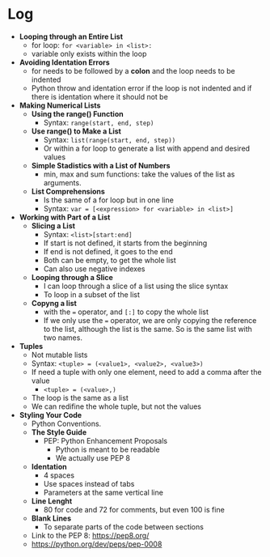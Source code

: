 # Log

- **Looping through an Entire List**
  - for loop: ```for <variable> in <list>:```
  - variable only exists within the loop
- **Avoiding Identation Errors**
  - for needs to be followed by a **colon** and the loop needs to be indented
  - Python throw and identation error if the loop is not indented and if there is identation where it should not be
- **Making Numerical Lists**
  - **Using the range() Function**
    - Syntax: ```range(start, end, step)```
  - **Use range() to Make a List**
    - Syntax: ```list(range(start, end, step))```
    - Or within a for loop to generate a list with append and desired values
  - **Simple Stadistics with a List of Numbers**
    - min, max and sum functions: take the values of the list as arguments.
  - **List Comprehensions**
    - Is the same of a for loop but in one line
    - Syntax: ```var = [<expression> for <variable> in <list>]```
- **Working with Part of a List**
  - **Slicing a List**
    - Syntax: ```<list>[start:end]```
    - If start is not defined, it starts from the beginning
    - If end is not defined, it goes to the end
    - Both can be empty, to get the whole list
    - Can also use negative indexes
  - **Looping through a Slice**
    - I can loop through a slice of a list using the slice syntax
    - To loop in a subset of the list
  - **Copyng a list**
    - with the `=` operator, and ``[:]`` to copy the whole list
    - If we only use the `=` operator, we are only copying the reference to the list, although the list is the same. So is the same list with two names.
- **Tuples**
  - Not mutable lists
  - Syntax: ```<tuple> = (<value1>, <value2>, <value3>)```
  - If need a tuple with only one element, need to add a comma after the value
    - ```<tuple> = (<value>,)```
  - The loop is the same as a list
  - We can redifine the whole tuple, but not the values
- **Styling Your Code**
  - Python Conventions.
  - **The Style Guide**
    - PEP: Python Enhancement Proposals
      - Python is meant to be readable
      - We actually use PEP 8
  - **Identation**
    - 4 spaces
    - Use spaces instead of tabs
    - Parameters at the same vertical line
  - **Line Lenght**
    - 80 for code and 72 for comments, but even 100 is fine
  - **Blank Lines**
    - To separate parts of the code between sections
  - Link to the PEP 8: https://pep8.org/
  - https://python.org/dev/peps/pep-0008